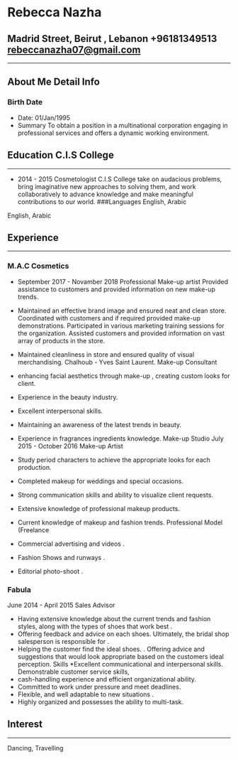 # **Rebecca Nazha** 
## Madrid Street, Beirut , Lebanon +96181349513 rebeccanazha07@gmail.com 
-------
## About Me Detail Info 
### Birth Date 
* Date: 01/Jan/1995 
* Summary 
To obtain a position in a multinational corporation engaging in professional 
services and offers a dynamic working environment. 

## Education C.I.S College 
---
* 2014 - 2015 
Cosmetologist 
C.I.S College take on audacious problems, bring imaginative new approaches to 
solving them, and work collaboratively to advance knowledge and make 
meaningful contributions to our world. 
###Languages 
English, Arabic 

 English, Arabic 


## Experience 
-----

### M.A.C Cosmetics

* September 2017 - Novamber 2018 
Professional Make-up artist 
Provided assistance to customers and provided information on new make-up 
trends. 

* Maintained an effective brand image and ensured neat and clean store. 
Coordinated with customers and if required provided make-up demonstrations. 
Participated in various marketing training sessions for the organization. 
Assisted customers and provided information on vast array of products in the 
store. 
* Maintained cleanliness in store and ensured quality of visual merchandising. 
Chalhoub - Yves Saint Laurent. 
Make-up Consultant 

* enhancing facial aesthetics through make-up , creating custom looks for client. 
* Experience in the beauty industry. 
* Excellent interpersonal skills. 
* Maintaining an awareness of the latest trends in beauty. 
* Experience in fragrances ingredients knowledge.
Make-up Studio 
July 2015 - October 2016 
Make-up Artist 
* Study period characters to achieve the appropriate looks for each production. 
* Completed makeup for weddings and special occasions. 
* Strong communication skills and ability to visualize client requests. 
* Extensive knowledge of professional makeup products. 
* Current knowledge of makeup and fashion trends. 
Professional Model (Freelance 
* Commercial advertising and videos . 
* Fashion Shows and runways . 
* Editorial photo-shoot . 
 
 ### Fabula 
June 2014 - April 2015 
Sales Advisor 

* Having extensive knowledge about the current trends and fashion styles, along 
with the types of shoes that work best . 
* Offering feedback and advice on each shoes. Ultimately, the bridal shop 
salesperson is responsible for . 
* Helping the customer find the ideal shoes. 
. Offering advice and suggestions that would look appropriate based on the 
customers ideal perception. 
Skills *Excellent communicational and interpersonal skills. Demonstrable customer service skills, 
* cash-handling experience and efficient 
organizational ability.  
* Committed to work under pressure and meet deadlines.  
* Flexible,  and well adaptable to new situations . 
 * Highly organized and possesses the ability to multi-task.

## Interest 
-----
Dancing, Travelling 
 
